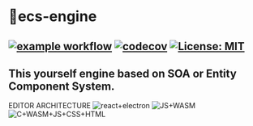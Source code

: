 # 🗽ecs-engine
[![example workflow](https://github.com/deadbit-dev/ecs-engine/actions/workflows/main.yml/badge.svg)](https://github.com/deadbit-dev/ecs-engine/actions)
[![codecov](https://codecov.io/gh/deadbit-dev/ecs-engine/branch/main/graph/badge.svg?token=M7M6HRPEOJ)](https://codecov.io/gh/deadbit-dev/ecs-engine)
[![License: MIT](https://img.shields.io/badge/License-MIT-yellow.svg)](https://github.com/deadbit-dev/ecs-engine/blob/main/LICENSE)
---
This yourself engine based on SOA or Entity Component System.
---
EDITOR ARCHITECTURE
![react+electron](https://github.com/deadbit-dev/ecs-engine/blob/main/doc/react%2Belectron.jpg?raw=true)
![JS+WASM](https://github.com/deadbit-dev/ecs-engine/blob/main/doc/JS%2BWASM.jpg?raw=true)
![C+WASM+JS+CSS+HTML](https://github.com/deadbit-dev/ecs-engine/blob/main/doc/C%2BWASM%2BJS%2BCSS%2BHTML.jpg?raw=true)
